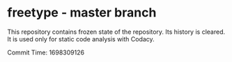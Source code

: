 # freetype - master branch

This repository contains frozen state of the repository.
Its history is cleared. It is used only for static code
analysis with Codacy.

Commit Time: 1698309126